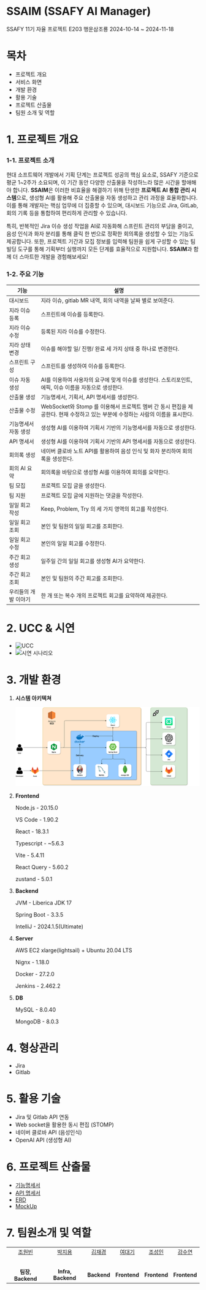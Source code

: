 # SSAIM (SSAFY AI Manager)

SSAFY 11기 자율 프로젝트 E203 행운삼조룡 2024-10-14 ~ 2024-11-18

# 목차

- 프로젝트 개요
- 서비스 화면
- 개발 환경
- 활용 기술
- 프로젝트 산출물
- 팀원 소개 및 역할

# 1. 프로젝트 개요

### 1-1. 프로젝트 소개

현대 소프트웨어 개발에서 기획 단계는 프로젝트 성공의 핵심 요소로, SSAFY 기준으로 평균 1~2주가 소요되며, 이 기간 동안 다양한 산출물을 작성하느라 많은 시간을 할애해야 합니다. **SSAIM**은 이러한 비효율을 해결하기 위해 탄생한 **프로젝트 AI 통합 관리 시스템**으로, 생성형 AI를 활용해 주요 산출물을 자동 생성하고 관리 과정을 효율화합니다. 이를 통해 개발자는 핵심 업무에 더 집중할 수 있으며, 대시보드 기능으로 Jira, GitLab, 회의 기록 등을 통합하여 편리하게 관리할 수 있습니다.

특히, 반복적인 Jira 이슈 생성 작업을 AI로 자동화해 스프린트 관리의 부담을 줄이고, 음성 인식과 화자 분리를 통해 클릭 한 번으로 정확한 회의록을 생성할 수 있는 기능도 제공합니다. 또한, 프로젝트 기간과 모집 정보를 입력해 팀원을 쉽게 구성할 수 있는 팀 빌딩 도구를 통해 기획부터 실행까지 모든 단계를 효율적으로 지원합니다. **SSAIM**과 함께 더 스마트한 개발을 경험해보세요!

### 1-2. 주요 기능

| 기능 | 설명 |
| --- | --- |
| 대시보드 | 지라 이슈, gitlab MR 내역, 회의 내역을 날짜 별로 보여준다. |
| 지라 이슈 등록 | 스프린트에 이슈를 등록한다. |
| 지라 이슈 수정 | 등록된 지라 이슈를 수정한다. |
| 지라 상태 변경 | 이슈를 해야할 일/ 진행/ 완료 세 가지 상태 중 하나로 변경한다. |
| 스프린트 구성  | 스프린트를 생성하여 이슈를 등록한다. |
| 이슈 자동 생성 |  AI를 이용하여 사용자의 요구에 맞게 이슈를 생성한다. 스토리포인트, 에픽, 이슈 이름을 자동으로 생성한다. |
| 산출물 생성  | 기능명세서, 기획서, API 명세서를 생성한다. |
| 산출물 수정 |  WebSocket와 Stomp 를 이용해서 프로젝트 멤버 간 동시 편집을 제공한다. 현재 수정하고 있는 부분에 수정하는 사람의 이름을 표시한다. |
| 기능명세서 자동 생성 | 생성형 AI를 이용하여 기획서 기반의 기능명세서를 자동으로 생성한다. |
| API 명세서  | 생성형 AI를 이용하여 기획서 기반의 API 명세서를 자동으로 생성한다.
|회의록 생성 | 네이버 클로바 노트 API를 활용하여 음성 인식 및 화자 분리하여 회의록을 생성한다.  |
| 회의 AI 요약 | 회의록을 바탕으로 생성형 AI를 이용하여 회의를 요약한다.  |
| 팀 모집 | 프로젝트 모집 글을 생성한다. |
| 팀 지원 | 프로젝트 모집 글에 지원하는 댓글을 작성한다.  |
| 일일 회고 작성 | Keep, Problem, Try 의 세 가지 영역의 회고를 작성한다.  |
| 일일 회고 조회  | 본인 및 팀원의 일일 회고를 조회한다.  |
| 일일 회고 수정 | 본인의 일일 회고를 수정한다.  |
| 주간 회고 생성  | 일주일 간의 일일 회고를 생성형 AI가 요약한다. |
| 주간 회고 조회 | 본인 및 팀원의 주간 회고를 조회한다. |
| 우리들의 개발 이야기  |  한 개 또는 복수 개의 프로젝트 회고를 요약하여 제공한다.   |

# 2. UCC & 시연

* ![UCC](/exec/UCC/)
* ![시연 시나리오](/exec/시연시나리오/)



# 3. 개발 환경

1.  **시스템 아키텍쳐**
    
    ![system architecture](/exec/image/SSAIM-architecture.drawio.png)
    
2. **Frontend**
    
    Node.js - 20.15.0

    VS Code - 1.90.2

    React - 18.3.1

    Typescript - ~5.6.3

    Vite - 5.4.11

    React Query - 5.60.2

    zustand - 5.0.1
    
3. **Backend**
    
    JVM - Liberica JDK 17
    
    Spring Boot - 3.3.5
    
    IntelliJ - 2024.1.5(Ultimate)
    
4. **Server** 
    
    AWS EC2 xlarge(lightsail) + Ubuntu 20.04 LTS
    
    Nignx - 1.18.0
    
    Docker - 27.2.0

    Jenkins - 2.462.2
    
5. **DB**
    
    MySQL - 8.0.40

    MongoDB - 8.0.3
    

# **4. 형상관리**

- Jira
- Gitlab

# **5. 활용 기술**

- Jira 및 Gitlab API 연동
- Web socket을 활용한 동시 편집 (STOMP)
- 네이버 클로바 API (음성인식)
- OpenAI API (생성형 AI)

# **6. 프로젝트 산출물**

- [기능명세서](https://www.notion.so/v-2-4505432b7c434de09c275f126a1146ab?pvs=21)
- [API 명세서](https://www.notion.so/86f0a5bffb4a4acea0ca325a48575a91?pvs=21)
- [ERD](https://www.notion.so/ERD-v-2-2024-10-30-update-c2e0aab735d14fe29a3787ee4e15c553?pvs=21)
- [MockUp](https://www.figma.com/design/2BA91OO7TIgLnCXHIDD5V7/%ED%96%89%EC%9A%B4%EC%82%BC%EC%A1%B0%EB%A3%A1?node-id=1-2&node-type=canvas&t=4Y6EBWleAJ9mNI9g-0)

# **7. 팀원소개 및 역할**

<table>
    <tr>
        <td align="center"><a href="https://github.com/mango152">조원빈</a></td>
        <td align="center"><a href="https://github.com/DaftenP">박지용</a></td>
        <td align="center"><a href="https://github.com/kimjaegyeong">김재경</a></td>
        <td align="center"><a href="https://github.com/daegi0923">여대기</a></td>
        <td align="center"><a href="https://github.com/qwert0175">조성인</a></td>
        <td align="center"><a href="https://github.com/Kangsooyeon">강수연</a></td>
    </tr>
    <tr>
        <td align="center"><a href="https://github.com/mango152"><img src="https://avatars.githubusercontent.com/u/156670982?v=4" width="100px;" alt=""/><sub></sub></a></td>
        <td align="center"><a href="https://github.com/DaftenP"><img src="https://avatars.githubusercontent.com/u/80443975?v=4" width="100px;" alt=""/><sub></sub></a></td>
        <td align="center"><a href="https://github.com/kimjaegyeong"><img src="https://avatars.githubusercontent.com/u/50646904?v=4" width="100px;" alt=""/><sub></sub></a></td>
        <td align="center"><a href="https://github.com/daegi0923"><img src="https://avatars.githubusercontent.com/u/156268579?v=4" width="100px;" alt=""/><sub></sub></a></td>
        <td align="center"><a href="https://github.com/qwert0175"><img src="https://avatars.githubusercontent.com/u/145173921?v=4" width="100px;" alt=""/><sub></sub></a></td>
        <td align="center"><a href="https://github.com/Kangsooyeon"><img src="https://avatars.githubusercontent.com/u/64363148?v=4" width="100px;" alt=""/><sub></sub></a></td>
    </tr>
    <tr>
        <td align="center"><b>팀장, Backend</b></td>
        <td align="center"><b>Infra, Backend</b></td>
        <td align="center"><b>Backend</b></td>
        <td align="center"><b>Frontend</b></td>
        <td align="center"><b>Frontend</b></td>
        <td align="center"><b>Frontend</b></td>
    </tr>
</table>

